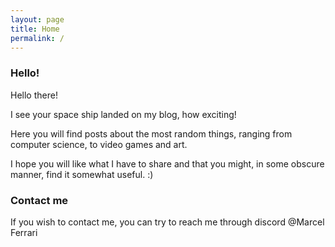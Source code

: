```yaml
---
layout: page
title: Home
permalink: /
---
```


### Hello!

Hello there! 

I see your space ship landed on my blog, how exciting!

Here you will find posts about the most random things, ranging from computer science, to video games and art.

I hope you will like what I have to share and that you might, in some obscure manner, find it somewhat useful. :)

### Contact me

If you wish to contact me, you can try to reach me through discord @Marcel Ferrari

